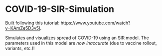 # COVID-19-SIR-Simulation
Built following this tutorial: https://www.youtube.com/watch?v=KAmZe5D3v5I.

Simulates and visualizes spread of COVID-19 using an SIR model. The parameters used in this model are _now inaccurate_ (due to vaccine rollout, variants, etc.)!
